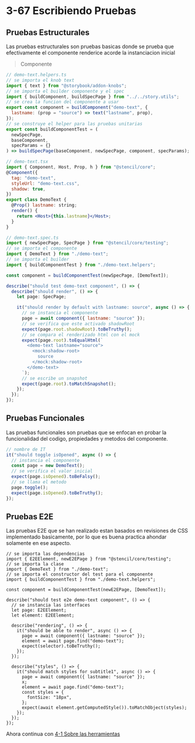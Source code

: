 # 3-67 Escribiendo Pruebas

## Pruebas Estructurales

Las pruebas estructurales son pruebas basicas donde se prueba que efectivamente el componente renderice acorde la instanciacion inicial

> Componente

```jsx
// demo-text.helpers.ts
// se importa el knob text
import { text } from "@storybook/addon-knobs";
// se importa el builder componente y el spec
import { buildComponent, buildSpecPage } from "../../story.utils";
// se crea la funcion del componente a usar
export const component = buildComponent("demo-text", {
  lastname: (prop = "source") => text("lastname", prop),
});
// se construye el helper para las pruebas unitarias
export const buildComponentTest = (
  newSpecPage,
  baseComponent,
  specParams = {}
) => buildSpecPage(baseComponent, newSpecPage, component, specParams);
```

```jsx
// demo-text.tsx
import { Component, Host, Prop, h } from "@stencil/core";
@Component({
  tag: "demo-text",
  styleUrl: "demo-text.css",
  shadow: true,
})
export class DemoText {
  @Prop() lastname: string;
  render() {
    return <Host>{this.lastname}</Host>;
  }
}
```

```jsx
// demo-text.spec.ts
import { newSpecPage, SpecPage } from "@stencil/core/testing";
// se importa el componente
import { DemoText } from "./demo-text";
// se importa el builder
import { buildComponentTest } from "./demo-text.helpers";

const component = buildComponentTest(newSpecPage, [DemoText]);

describe("should test demo-text component", () => {
  describe("should render", () => {
    let page: SpecPage;

    it("should render by default with lastname: source", async () => {
      // se instancia el componente
      page = await component({ lastname: "source" });
      // se verifica que este activado shadowRoot
      expect(page.root.shadowRoot).toBeTruthy();
      // se compara el renderizado html con el mock
      expect(page.root).toEqualHtml(`
        <demo-text lastname="source">
          <mock:shadow-root>
            source
          </mock:shadow-root>
        </demo-text>
      `);
      // se escribe un snapshot
      expect(page.root).toMatchSnapshot();
    });
  });
});
```

## Pruebas Funcionales

Las pruebas funcionales son pruebas que se enfocan en probar la funcionalidad del codigo, propiedades y metodos del componente.

```jsx
// nombre de IT
it("should toggle isOpened", async () => {
  // instancia el componente
  const page = new DemoText();
  // se verifica el valor inicial
  expect(page.isOpened).toBeFalsy();
  // se llama el metodo
  page.toggle();
  expect(page.isOpened).toBeTruthy();
});
```

## Pruebas E2E

Las pruebas E2E que se han realizado estan basados en revisiones de CSS implementado basicamente, por lo que es buena practica ahondar solamente en ese aspecto.

```tsx
// se importa las dependencias
import { E2EElement, newE2EPage } from "@stencil/core/testing";
// se importa la clase
import { DemoText } from "./demo-text";
// se importa el constructor del test para el componente
import { buildComponentTest } from "./demo-text.helpers";

const component = buildComponentTest(newE2EPage, [DemoText]);

describe("should test e2e demo-text component", () => {
  // se instancia las interfaces
  let page: E2EElement;
  let element: E2EElement;

  describe("rendering", () => {
    it("should be able to render", async () => {
      page = await component({ lastname: "source" });
      element = await page.find("demo-text");
      expect(selector).toBeTruthy();
    });
  });

  describe("styles", () => {
    it("should match styles for subtitle1", async () => {
      page = await component({ lastname: "source" });
      x;
      element = await page.find("demo-text");
      const styles = {
        fontSize: "18px",
      };
      expect(await element.getComputedStyle()).toMatchObject(styles);
    });
  });
});
```

Ahora continua con [4-1 Sobre las herramientas](../4-herramientas/4-1-sobre-las-herramientas.md)
